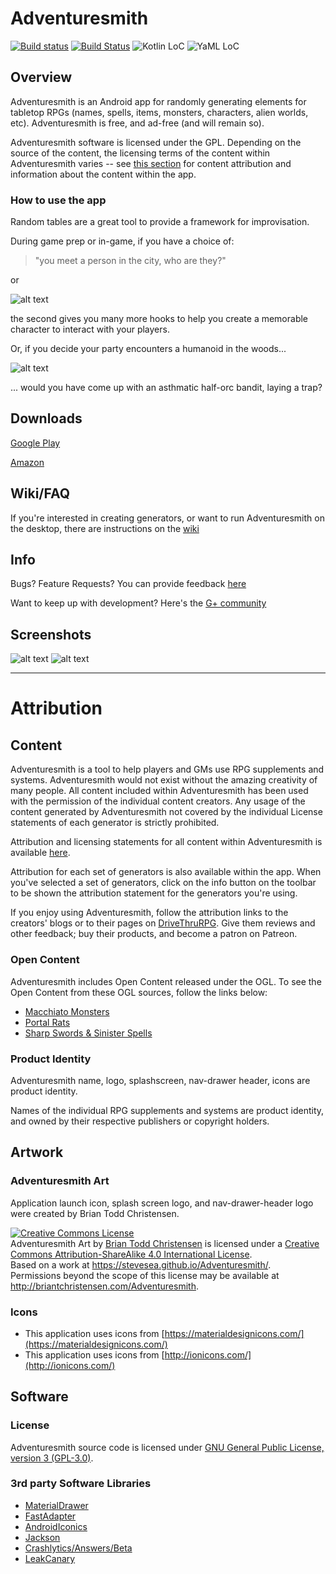 # Adventuresmith

[![Build status](https://circleci.com/gh/stevesea/Adventuresmith.svg?&style=shield&circle-token=d5b638c2be4157b4b3bdd347bd139c392968d7db)](https://circleci.com/gh/stevesea/Adventuresmith)
[![Build Status](https://travis-ci.org/stevesea/Adventuresmith.svg?branch=master)](https://travis-ci.org/stevesea/Adventuresmith)
![Kotlin LoC](https://img.shields.io/badge/Kotlin_LoC-4362-lightgrey.svg)
![YaML LoC](https://img.shields.io/badge/YaML_LoC-55447-lightgrey.svg)

## Overview

Adventuresmith is an Android app for randomly generating elements for tabletop RPGs (names, spells,
items, monsters, characters, alien worlds, etc). Adventuresmith is free, and ad-free (and will remain so).

Adventuresmith software is licensed under the GPL. Depending on the source of the content, the
licensing terms of the content within Adventuresmith varies -- see [this section](#content) for
content attribution and information about the content within the app.

### How to use the app
Random tables are a great tool to provide a framework for improvisation.

During game prep or in-game, if you have a choice of:

> "you meet a person in the city, who are they?"

or

![alt text](https://github.com/stevesea/Adventuresmith/raw/master/docs/images/npc_sample.png "sample NPC")

the second gives you many more hooks to help you create a memorable character to interact with
your players.

Or, if you decide your party encounters a humanoid in the woods...

![alt text](https://github.com/stevesea/Adventuresmith/raw/master/docs/images/asthmatic_half_orc_bandit.png "sample NPC")

... would you have come up with an asthmatic half-orc bandit, laying a trap?

## Downloads

[Google Play](https://play.google.com/store/apps/details?id=org.steavesea.adventuresmith)

[Amazon](http://a.co/9nXGqBY)

## Wiki/FAQ

If you're interested in creating generators, or want to run Adventuresmith on the desktop, there
are instructions on the [wiki](https://github.com/stevesea/Adventuresmith/wiki)

## Info

Bugs? Feature Requests? You can provide feedback [here](https://github.com/stevesea/Adventuresmith/issues)

Want to keep up with development? Here's the [G+ community](https://plus.google.com/communities/101389134352217517231)

## Screenshots

![alt text](https://github.com/stevesea/Adventuresmith/raw/master/docs/images/nav_drawer1.png "Sliding nav bar")
![alt text](https://github.com/stevesea/Adventuresmith/raw/master/docs/images/nav_drawer2.png "Sliding nav bar #2")

----------------------------------

# Attribution

## Content
Adventuresmith is a tool to help players and GMs use RPG supplements and systems. Adventuresmith would
not exist without the amazing creativity of many people. All content included within Adventuresmith
has been used with the permission of the individual content creators. Any usage of the content
generated by Adventuresmith not covered by the individual License statements of each generator
is strictly prohibited.

Attribution and licensing statements for all content within Adventuresmith is available [here](./content_attribution.md).

Attribution for each set of generators is also available within the app. When you've selected a set of
generators, click on the info button on the toolbar to be shown the attribution statement for the
generators you're using.

If you enjoy using Adventuresmith, follow the attribution links to the creators' blogs or to their
pages on [DriveThruRPG](http://www.drivethrurpg.com/). Give them reviews and other feedback; buy
their products, and become a patron on Patreon.

### Open Content
Adventuresmith includes Open Content released under the OGL. To see the Open Content
from these OGL sources, follow the links below:
* [Macchiato Monsters](https://github.com/stevesea/Adventuresmith/tree/master/adventuresmith-core/src/main/resources/org/stevesea/adventuresmith/core/macchiato_monsters)
* [Portal Rats](https://github.com/stevesea/Adventuresmith/tree/master/adventuresmith-core/src/main/resources/org/stevesea/adventuresmith/core/portal_rats)
* [Sharp Swords & Sinister Spells](https://github.com/stevesea/Adventuresmith/tree/master/adventuresmith-core/src/main/resources/org/stevesea/adventuresmith/core/ss_and_ss)

### Product Identity

Adventuresmith name, logo, splashscreen, nav-drawer header, icons are product identity.

Names of the individual RPG supplements and systems are product identity, and owned by their respective
publishers or copyright holders.

## Artwork

### Adventuresmith Art
Application launch icon, splash screen logo, and nav-drawer-header logo were created by Brian Todd Christensen.

<a rel="license" href="http://creativecommons.org/licenses/by-sa/4.0/"><img alt="Creative Commons License" style="border-width:0" src="https://i.creativecommons.org/l/by-sa/4.0/80x15.png" /></a>
<br /><span xmlns:dct="http://purl.org/dc/terms/" property="dct:title">Adventuresmith Art</span> by <a xmlns:cc="http://creativecommons.org/ns#" href="http://briantchristensen.com/Adventuresmith" property="cc:attributionName" rel="cc:attributionURL">Brian Todd Christensen</a> is licensed under a <a rel="license" href="http://creativecommons.org/licenses/by-sa/4.0/">Creative Commons Attribution-ShareAlike 4.0 International License</a>.
<br />Based on a work at <a xmlns:dct="http://purl.org/dc/terms/" href="https://stevesea.github.io/Adventuresmith/" rel="dct:source">https://stevesea.github.io/Adventuresmith/</a>.
<br />Permissions beyond the scope of this license may be available at <a xmlns:cc="http://creativecommons.org/ns#" href="http://briantchristensen.com/Adventuresmith" rel="cc:morePermissions">http://briantchristensen.com/Adventuresmith</a>.

### Icons
* This application uses icons from [https://materialdesignicons.com/](https://materialdesignicons.com/)
* This application uses icons from [http://ionicons.com/](http://ionicons.com/)

## Software

### License
Adventuresmith source code is licensed under [GNU General Public License, version 3 (GPL-3.0)](https://opensource.org/licenses/GPL-3.0).

### 3rd party Software Libraries
* [MaterialDrawer](https://github.com/mikepenz/MaterialDrawer)
* [FastAdapter](https://github.com/mikepenz/fastadapter)
* [AndroidIconics](https://github.com/mikepenz/Android-Iconics)
* [Jackson](https://github.com/FasterXML/jackson)
* [Crashlytics/Answers/Beta](https://fabric.io)
* [LeakCanary](https://github.com/square/leakcanary)
